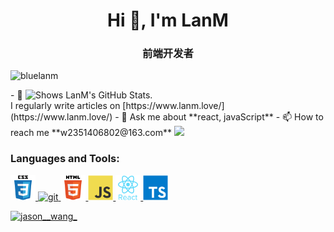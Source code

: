 <h1 align="center">Hi 👋, I'm LanM</h1>
<h3 align="center">前端开发者</h3>
<p align="left"> <img src="https://komarev.com/ghpvc/?username=bluelanm&label=Profile%20views&color=0e75b6&style=flat" alt="bluelanm" /> 
</p>
<a href="https://github.com/pulls?q=author%3ABlueLanM">
  <picture>
    <source media="(prefers-color-scheme: dark)" srcset="https://github-stats.liuli.lol/api?username=BlueLanM&theme=vue-dark&show_icons=true&include_all_commits=true&count_private=true">
    <img alt="Shows LanM's GitHub Stats." align="right" width="480px" src="https://github-stats.liuli.lol/api?username=BlueLanM&theme=vue&show_icons=true&include_all_commits=true&count_private=true">
  </picture>
</a>
- 📝 I regularly write articles on [https://www.lanm.love/](https://www.lanm.love/)
- 💬 Ask me about **react, javaScript**
- 📫 How to reach me **w2351406802@163.com**
<a href="https://github.com/BlueLanM">
  <img src="https://metrics.lecoq.io/BlueLanM?template=classic&base.activity=0&base.community=0&base.repositories=0&base.metadata=0&isocalendar=1&base=header%2C%20activity%2C%20community%2C%20repositories%2C%20metadata&base.indepth=false&base.hireable=false&isocalendar=false&isocalendar.duration=full-year&config.timezone=Asia%2FShanghai" />
</a>

### Languages and Tools:
<a href="https://www.w3schools.com/css/" target="_blank" rel="noreferrer"> <img src="https://raw.githubusercontent.com/devicons/devicon/master/icons/css3/css3-original-wordmark.svg" alt="css3" width="40" height="40"/> </a> <a href="https://git-scm.com/" target="_blank" rel="noreferrer"> <img src="https://www.vectorlogo.zone/logos/git-scm/git-scm-icon.svg" alt="git" width="40" height="40"/> </a> <a href="https://www.w3.org/html/" target="_blank" rel="noreferrer"> <img src="https://raw.githubusercontent.com/devicons/devicon/master/icons/html5/html5-original-wordmark.svg" alt="html5" width="40" height="40"/> </a> <a href="https://developer.mozilla.org/en-US/docs/Web/JavaScript" target="_blank" rel="noreferrer"> <img src="https://raw.githubusercontent.com/devicons/devicon/master/icons/javascript/javascript-original.svg" alt="javascript" width="40" height="40"/> </a> <a href="https://reactjs.org/" target="_blank" rel="noreferrer"> <img src="https://raw.githubusercontent.com/devicons/devicon/master/icons/react/react-original-wordmark.svg" alt="react" width="40" height="40"/> </a> <a href="https://www.typescriptlang.org/" target="_blank" rel="noreferrer"> <img src="https://raw.githubusercontent.com/devicons/devicon/master/icons/typescript/typescript-original.svg" alt="typescript" width="40" height="40"/> </a> 
<!-- <h3 align="left">Connect with me:</h3>
<p align="left">
<a href="https://twitter.com/jason__wang_" target="blank"><img align="center" src="https://raw.githubusercontent.com/rahuldkjain/github-profile-readme-generator/master/src/images/icons/Social/twitter.svg" alt="jason__wang_" height="30" width="40" /></a>
</p> --><a href="https://twitter.com/jason__wang_" target="blank"><img src="https://img.shields.io/twitter/follow/jason__wang_?logo=twitter&style=for-the-badge" alt="jason__wang_" /></a>
